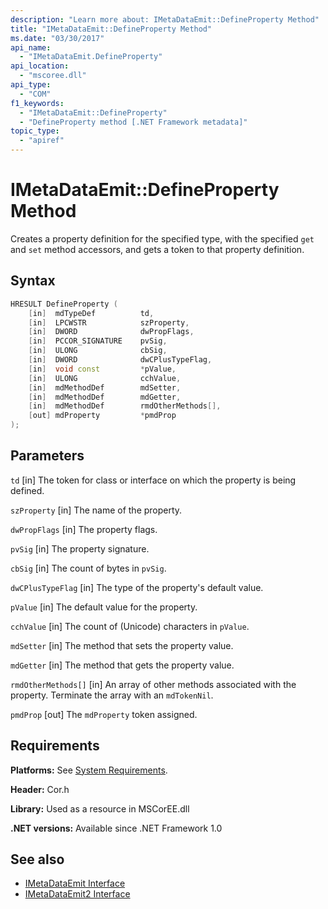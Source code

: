 ```yaml
---
description: "Learn more about: IMetaDataEmit::DefineProperty Method"
title: "IMetaDataEmit::DefineProperty Method"
ms.date: "03/30/2017"
api_name:
  - "IMetaDataEmit.DefineProperty"
api_location:
  - "mscoree.dll"
api_type:
  - "COM"
f1_keywords:
  - "IMetaDataEmit::DefineProperty"
  - "DefineProperty method [.NET Framework metadata]"
topic_type:
  - "apiref"
---
```

# IMetaDataEmit::DefineProperty Method

Creates a property definition for the specified type, with the specified `get` and `set` method accessors, and gets a token to that property definition.

## Syntax

```cpp
HRESULT DefineProperty (
    [in]  mdTypeDef          td,
    [in]  LPCWSTR            szProperty,
    [in]  DWORD              dwPropFlags,
    [in]  PCCOR_SIGNATURE    pvSig,
    [in]  ULONG              cbSig,
    [in]  DWORD              dwCPlusTypeFlag,
    [in]  void const         *pValue,
    [in]  ULONG              cchValue,
    [in]  mdMethodDef        mdSetter,
    [in]  mdMethodDef        mdGetter,
    [in]  mdMethodDef        rmdOtherMethods[],
    [out] mdProperty         *pmdProp
);
```

## Parameters

 `td`
 [in] The token for class or interface on which the property is being defined.

 `szProperty`
 [in] The name of the property.

 `dwPropFlags`
 [in] The property flags.

 `pvSig`
 [in] The property signature.

 `cbSig`
 [in] The count of bytes in `pvSig`.

 `dwCPlusTypeFlag`
 [in] The type of the property's default value.

 `pValue`
 [in] The default value for the property.

 `cchValue`
 [in] The count of (Unicode) characters in `pValue`.

 `mdSetter`
 [in] The method that sets the property value.

 `mdGetter`
 [in] The method that gets the property value.

 `rmdOtherMethods[]`
 [in] An array of other methods associated with the property. Terminate the array with an `mdTokenNil`.

 `pmdProp`
 [out] The `mdProperty` token assigned.

## Requirements

 **Platforms:** See [System Requirements](../../../framework/get-started/system-requirements.md).

 **Header:** Cor.h

 **Library:** Used as a resource in MSCorEE.dll

 **.NET versions:** Available since .NET Framework 1.0

## See also

- [IMetaDataEmit Interface](imetadataemit-interface.md)
- [IMetaDataEmit2 Interface](imetadataemit2-interface.md)
